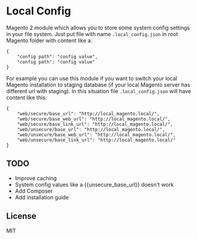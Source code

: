 # Local Config

Magento 2 module which allows you to store some system config settings in your file system. Just put file with name `.local_config.json` in root Magento folder with content like a:

```data
{
    "config path": "config value",
    "config path": "config value"
}
```

For example you can use this module if you want to switch your local Magento installation to staging database (if your local Magento server has different url with staging). In this situation file `.local_config.json` will have content like this:

```data
{
    "web/secure/base_url": "http://local_magento.local/",
    "web/secure/base_web_url": "http://local_magento.local/",
    "web/secure/base_link_url": "http://local_magento.local/",
    "web/unsecure/base_url": "http://local_magento.local/",
    "web/unsecure/base_web_url": "http://local_magento.local/",
    "web/unsecure/base_link_url": "http://local_magento.local/"
}
```

## TODO

 - Improve caching
 - System config values like a {{unsecure_base_url}} doesn't work
 - Add Composer
 - Add installation guide

License
----

MIT